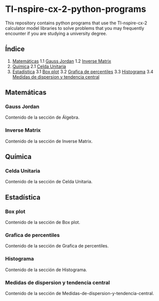 # TI-nspire-cx-2-python-programs
This repository contains python programs that use the TI-nspire-cx-2 calculator model libraries to solve problems that you may frequently encounter if you are studying a university degree.


## Índice

1. [Matemáticas](#matematicas)
   1.1 [Gauss Jordan](#gauss-jordan)
   1.2 [Inverse Matrix](#Inverse-Matrix)
2. [Química](#quimica)
   2.1 [Celda Unitaria](#Celda-Unitaria)
3. [Estadística](#estadistica)
   3.1 [Box plot](#Box-plot)
   3.2 [Grafica de percentiles](#Grafica-de-percentiles)
   3.3 [Histograma](#Histograma)
   3.4 [Medidas de dispersion y tendencia central](#Medidas-de-dispersion-y-tendencia-central)


## Matemáticas <a name="matematicas"></a>

### Gauss Jordan <a name="gauss-jordan"></a>

Contenido de la sección de Álgebra.

### Inverse Matrix <a name="Inverse-Matrix"></a>

Contenido de la sección de Inverse Matrix.

## Química <a name="quimica"></a>

### Celda Unitaria <a name="Celda-Unitaria"></a>

Contenido de la sección de Celda Unitaria.

## Estadística <a name="estadistica"></a>

### Box plot <a name="Box-plot"></a>

Contenido de la sección de Box plot.

### Grafica de percentiles <a name="Grafica-de-percentiles"></a>

Contenido de la sección de Grafica de percentiles.

### Histograma <a name="Histograma"></a>

Contenido de la sección de Histograma.

### Medidas de dispersion y tendencia central <a name="Medidas-de-dispersion-y-tendencia-central"></a>

Contenido de la sección de Medidas-de-dispersion-y-tendencia-central.


